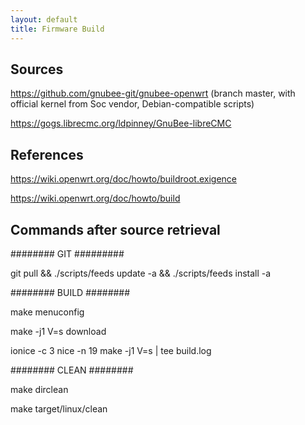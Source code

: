 ```yaml
---
layout: default
title: Firmware Build
---
```


## Sources

https://github.com/gnubee-git/gnubee-openwrt (branch master, with official kernel from Soc vendor, Debian-compatible scripts) 

<!-- Being veri https://github.com/gnubee-git/GnuBee-lede (branch lede-17-01 have Debian-compatible scripts) -->

https://gogs.librecmc.org/ldpinney/GnuBee-libreCMC



## References

https://wiki.openwrt.org/doc/howto/buildroot.exigence

https://wiki.openwrt.org/doc/howto/build

## Commands after source retrieval

######## GIT #########

git pull && ./scripts/feeds update -a && ./scripts/feeds install -a

######## BUILD ########

make menuconfig

make -j1 V=s download

ionice -c 3 nice -n 19 make -j1 V=s \| tee build.log

######## CLEAN ########

make dirclean

make target/linux/clean
